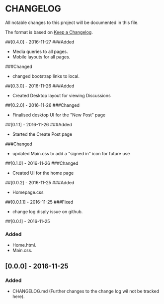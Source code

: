 # CHANGELOG

All notable changes to this project will be documented in this file.

The format is based on [Keep a Changelog](http://keepachangelog.com/).

##[0.4.0] - 2016-11-27
###Added
- Media queries to all pages.
- Mobile layouts for all pages.

###Changed
- changed bootstrap links to local. 

##[0.3.0] - 2016-11-26
###Added
- Created Desktop layout for viewing Discussions

##[0.2.0] - 2016-11-26
###Changed
- Finalised desktop UI for the "New Post" page

##[0.1.1] - 2016-11-26
###Added
- Started the Create Post page

###Changed
- updated Main.css to add a "signed in" icon for future use

##[0.1.0] - 2016-11-26
###Changed
- Created UI for the home page

##[0.0.2] - 2016-11-25
###Added
- Homepage.css  

##[0.0.1.1] - 2016-11-25
###Fixed
- change log disply issue on github.  

##[0.0.1] - 2016-11-25
### Added
- Home.html.  
- Main.css.  

## [0.0.0] - 2016-11-25
### Added
- CHANGELOG.md (Further changes to the change log wil not be tracked here).